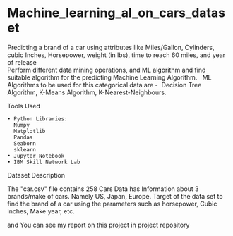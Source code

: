# Machine_learning_al_on_cars_dataset
Predicting a brand of a car using attributes like Miles/Gallon, Cylinders, cubic Inches, Horsepower, weight (in lbs), time to reach 60 miles, and year of release     
Perform different data mining operations, and ML algorithm and find suitable algorithm for the predicting Machine Learning Algorithm.  
ML Algorithms to be used for this categorical data are - 
	Decision Tree Algorithm,
	K-Means Algorithm,
	K-Nearest-Neighbours.

Tools Used

    • Python Libraries:
      Numpy
      Matplotlib
      Pandas
      Seaborn
      sklearn
    • Jupyter Notebook
    • IBM Skill Network Lab
    
Dataset Description

The "car.csv" file contains 258 Cars Data has Information about 3 brands/make of cars. Namely US, Japan, Europe. Target of the data set to find the brand of a car using the parameters such as horsepower, Cubic inches, Make year, etc.


and You can see my report on this project in project repository

